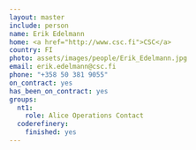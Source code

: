```yaml
---
layout: master
include: person
name: Erik Edelmann
home: <a href="http://www.csc.fi">CSC</a>
country: FI
photo: assets/images/people/Erik_Edelmann.jpg
email: erik.edelmann@csc.fi
phone: "+358 50 381 9055"
on_contract: yes
has_been_on_contract: yes
groups:
  nt1:
    role: Alice Operations Contact
  coderefinery:
    finished: yes
---
```

